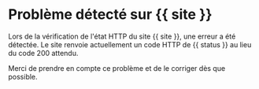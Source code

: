 # Problème détecté sur {{ site }}

Lors de la vérification de l'état HTTP du site {{ site }}, une erreur a été détectée. Le site renvoie actuellement un code HTTP de {{ status }} au lieu du code 200 attendu.

Merci de prendre en compte ce problème et de le corriger dès que possible.
